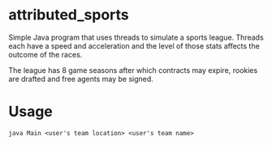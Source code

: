 # attributed_sports

Simple Java program that uses threads to simulate a sports league. 
Threads each have a speed and acceleration and the level of those stats affects the outcome of the races. 

The league has 8 game seasons after which contracts may expire, rookies are drafted and free agents may be signed.

# Usage
`java Main <user's team location> <user's team name>`

